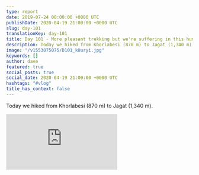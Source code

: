 ```yaml
---
type: report
date: 2019-07-24 00:00:00 +0000 UTC
publishDate: 2020-04-19 21:00:00 +0000 UTC
slug: day-101
translationKey: day-101
title: Day 101 - More pleasant trekking but we're suffering in this humidity
description: Today we hiked from Khorlabesi (870 m) to Jagat (1,340 m).
image: "/v1553075075/D101_k0uryi.jpg"
keywords: []
author: dave
featured: true
social_posts: true
social_date: 2020-04-19 21:00:00 +0000 UTC
hashtags: "#vlog"
title_has_context: false
---
```


Today we hiked from Khorlabesi (870 m) to Jagat (1,340 m).

<iframe class="youtube75" src="https://www.youtube.com/embed/QM-rSdmnggE" frameborder="0" allow="accelerometer; autoplay; encrypted-media; gyroscope; picture-in-picture" allowfullscreen></iframe>

